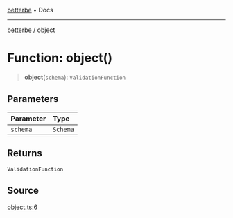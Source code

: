 [betterbe](../README.md) • Docs

---

[betterbe](../README.md) / object

# Function: object()

> **object**(`schema`): `ValidationFunction`

## Parameters

| Parameter | Type     |
| :-------- | :------- |
| `schema`  | `Schema` |

## Returns

`ValidationFunction`

## Source

[object.ts:6](https://github.com/ericvera/betterbe/blob/main/src/object.ts#L6)
